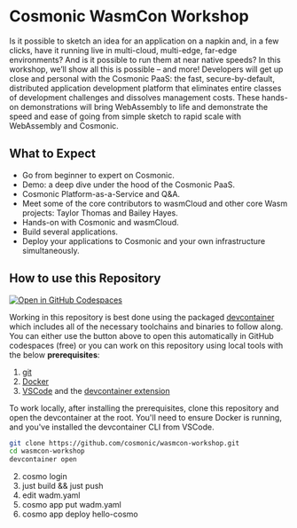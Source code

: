# Cosmonic WasmCon Workshop

Is it possible to sketch an idea for an application on a napkin and, in a few clicks, have it running live in multi-cloud, multi-edge, far-edge environments? And is it possible to run them at near native speeds? In this workshop, we’ll show all this is possible – and more! Developers will get up close and personal with the Cosmonic PaaS: the fast, secure-by-default, distributed application development platform that eliminates entire classes of development challenges and dissolves management costs. These hands-on demonstrations will bring WebAssembly to life and demonstrate the speed and ease of going from simple sketch to rapid scale with WebAssembly and Cosmonic.

## What to Expect

- Go from beginner to expert on Cosmonic.
- Demo: a deep dive under the hood of the Cosmonic PaaS.
- Cosmonic Platform-as-a-Service and Q&A.
- Meet some of the core contributors to wasmCloud and other core Wasm projects: Taylor Thomas and Bailey Hayes.
- Hands-on with Cosmonic and wasmCloud.
- Build several applications.
- Deploy your applications to Cosmonic and your own infrastructure simultaneously.

## How to use this Repository

[![Open in GitHub Codespaces](https://github.com/codespaces/badge.svg)](https://github.com/codespaces/new?hide_repo_select=true&ref=main&repo=685628224&machine=standardLinux32gb&location=EastUs)

Working in this repository is best done using the packaged [devcontainer](./.devcontainer) which includes all of the necessary toolchains and binaries to follow along. You can either use the button above to open this automatically in GitHub codespaces (free) or you can work on this repository using local tools with the below **prerequisites**:

1. [git](https://git-scm.com/book/en/v2/Getting-Started-Installing-Git)
1. [Docker](https://docs.docker.com/engine/install/)
1. [VSCode](https://code.visualstudio.com/download) and the [devcontainer extension]([https://code.visualstudio.com/docs/devcontainers/devcontainer-cli#_installation](https://code.visualstudio.com/docs/devcontainers/containers#_installation))

To work locally, after installing the prerequisites, clone this repository and open the devcontainer at the root. You'll need to ensure Docker is running, and you've installed the devcontainer CLI from VSCode.

```bash
git clone https://github.com/cosmonic/wasmcon-workshop.git
cd wasmcon-workshop
devcontainer open
```

2. cosmo login
3. just build && just push
4. edit wadm.yaml
5. cosmo app put wadm.yaml
6. cosmo app deploy hello-cosmo
